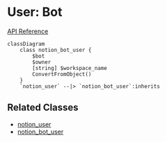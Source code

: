 # User: Bot

[API Reference](https://developers.notion.com/reference/user#bots)

```mermaid
classDiagram
    class notion_bot_user {
        $bot
        $owner
        [string] $workspace_name
        ConvertFromObject()
    }
    `notion_user` --|> `notion_bot_user`:inherits
```

## Related Classes

- [notion_user](./01_user.md)
- [notion_bot_user](./03_bot.md)
